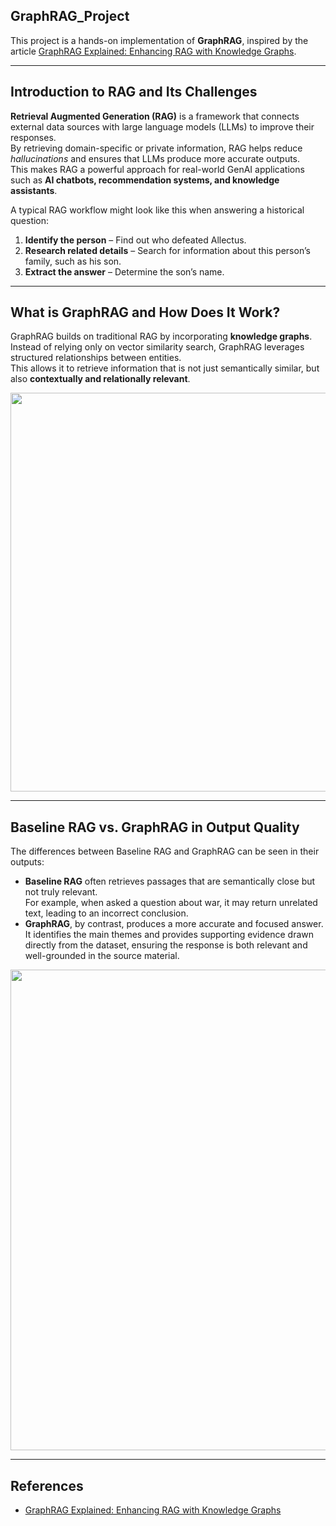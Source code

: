 ## GraphRAG_Project

This project is a hands-on implementation of **GraphRAG**, inspired by the article [GraphRAG Explained: Enhancing RAG with Knowledge Graphs](https://medium.com/@zilliz_learn/graphrag-explained-enhancing-rag-with-knowledge-graphs-3312065f99e1). 

---

## Introduction to RAG and Its Challenges  

**Retrieval Augmented Generation (RAG)** is a framework that connects external data sources with large language models (LLMs) to improve their responses.  
By retrieving domain-specific or private information, RAG helps reduce *hallucinations* and ensures that LLMs produce more accurate outputs.  
This makes RAG a powerful approach for real-world GenAI applications such as **AI chatbots, recommendation systems, and knowledge assistants**.  

A typical RAG workflow might look like this when answering a historical question:  

1. **Identify the person** – Find out who defeated Allectus.  
2. **Research related details** – Search for information about this person’s family, such as his son.  
3. **Extract the answer** – Determine the son’s name.  

---

## What is GraphRAG and How Does It Work?  

GraphRAG builds on traditional RAG by incorporating **knowledge graphs**.  
Instead of relying only on vector similarity search, GraphRAG leverages structured relationships between entities.  
This allows it to retrieve information that is not just semantically similar, but also **contextually and relationally relevant**.  

<p align="center">
  <img width="1038" height="638" alt="image" src="https://github.com/user-attachments/assets/795199c3-fd1e-4292-875f-faeaec813cd7" />

</p>  

---

## Baseline RAG vs. GraphRAG in Output Quality  

The differences between Baseline RAG and GraphRAG can be seen in their outputs:  

- **Baseline RAG** often retrieves passages that are semantically close but not truly relevant.  
  For example, when asked a question about war, it may return unrelated text, leading to an incorrect conclusion.  
- **GraphRAG**, by contrast, produces a more accurate and focused answer.  
  It identifies the main themes and provides supporting evidence drawn directly from the dataset, ensuring the response is both relevant and well-grounded in the source material.  

<p align="center">
  <img width="1400" height="769" alt="image" src="https://github.com/user-attachments/assets/5982ab18-9f17-493a-aa5a-d88880949518" />

</p>


---

## References  

- [GraphRAG Explained: Enhancing RAG with Knowledge Graphs](https://medium.com/@zilliz_learn/graphrag-explained-enhancing-rag-with-knowledge-graphs-3312065f99e1)  
